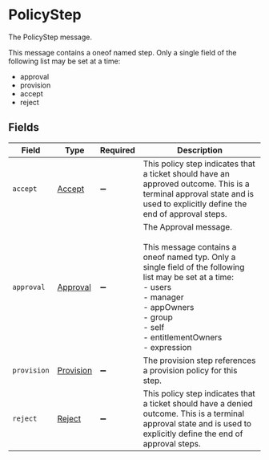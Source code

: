 # PolicyStep

The PolicyStep message.

This message contains a oneof named step. Only a single field of the following list may be set at a time:
  - approval
  - provision
  - accept
  - reject



## Fields

| Field                                                                                                                                                                                                                        | Type                                                                                                                                                                                                                         | Required                                                                                                                                                                                                                     | Description                                                                                                                                                                                                                  |
| ---------------------------------------------------------------------------------------------------------------------------------------------------------------------------------------------------------------------------- | ---------------------------------------------------------------------------------------------------------------------------------------------------------------------------------------------------------------------------- | ---------------------------------------------------------------------------------------------------------------------------------------------------------------------------------------------------------------------------- | ---------------------------------------------------------------------------------------------------------------------------------------------------------------------------------------------------------------------------- |
| `accept`                                                                                                                                                                                                                     | [Accept](../../models/shared/accept.md)                                                                                                                                                                                      | :heavy_minus_sign:                                                                                                                                                                                                           | This policy step indicates that a ticket should have an approved outcome. This is a terminal approval state and is used to explicitly define the end of approval steps.                                                      |
| `approval`                                                                                                                                                                                                                   | [Approval](../../models/shared/approval.md)                                                                                                                                                                                  | :heavy_minus_sign:                                                                                                                                                                                                           | The Approval message.<br/><br/>This message contains a oneof named typ. Only a single field of the following list may be set at a time:<br/>  - users<br/>  - manager<br/>  - appOwners<br/>  - group<br/>  - self<br/>  - entitlementOwners<br/>  - expression<br/> |
| `provision`                                                                                                                                                                                                                  | [Provision](../../models/shared/provision.md)                                                                                                                                                                                | :heavy_minus_sign:                                                                                                                                                                                                           | The provision step references a provision policy for this step.                                                                                                                                                              |
| `reject`                                                                                                                                                                                                                     | [Reject](../../models/shared/reject.md)                                                                                                                                                                                      | :heavy_minus_sign:                                                                                                                                                                                                           | This policy step indicates that a ticket should have a denied outcome. This is a terminal approval state and is used to explicitly define the end of approval steps.                                                         |